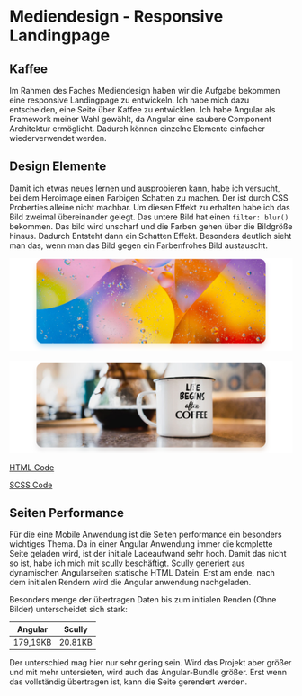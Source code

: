 # Mediendesign - Responsive Landingpage

## Kaffee

Im Rahmen des Faches Mediendesign haben wir die Aufgabe bekommen eine responsive Landingpage zu entwickeln. Ich habe mich dazu entscheiden, eine Seite über Kaffee zu entwicklen.
Ich habe Angular als Framework meiner Wahl gewählt, da Angular eine saubere Component Architektur ermöglicht. Dadurch können einzelne Elemente einfacher wiederverwendet werden.

## Design Elemente

Damit ich etwas neues lernen und ausprobieren kann, habe ich versucht, bei dem Heroimage einen Farbigen Schatten zu machen. Der ist durch CSS Proberties alleine nicht machbar.
Um diesen Effekt zu erhalten habe ich das Bild zweimal übereinander gelegt. Das untere Bild hat einen `filter: blur()` bekommen. Das bild wird unscharf und die Farben gehen über die Bildgröße hinaus. Dadurch Entsteht dann ein Schatten Effekt. 
Besonders deutlich sieht man das, wenn man das Bild gegen ein Farbenfrohes Bild austauscht.

![images/heroimage.png](images/heroimage-alternative.png)

![images/heroimage.png](images/heroimage-original.png)

[HTML Code](../src/app/shared/header-image/header-image.component.html)

[SCSS Code](../src/app/shared/header-image/header-image.component.scss)

## Seiten Performance

Für die eine Mobile Anwendung ist die Seiten performance ein besonders wichtiges Thema. Da in einer Angular Anwendung immer die komplette Seite geladen wird, ist der initiale Ladeaufwand sehr hoch. Damit das nicht so ist, habe ich mich mit [scully](schully.io) beschäftigt.
Scully generiert aus dynamischen Angularseiten statische HTML Datein. Erst am ende, nach dem initialen Rendern wird die Angular anwendung nachgeladen.

Besonders menge der übertragen Daten bis zum initialen Renden (Ohne Bilder) unterscheidet sich stark:

|Angular|Scully|
|---|---|
|179,19KB|20.81KB|

Der unterschied mag hier nur sehr gering sein. Wird das Projekt aber größer und mit mehr untersieten, wird auch das Angular-Bundle größer. Erst wenn das vollständig übertragen ist, kann die Seite gerendert werden.
